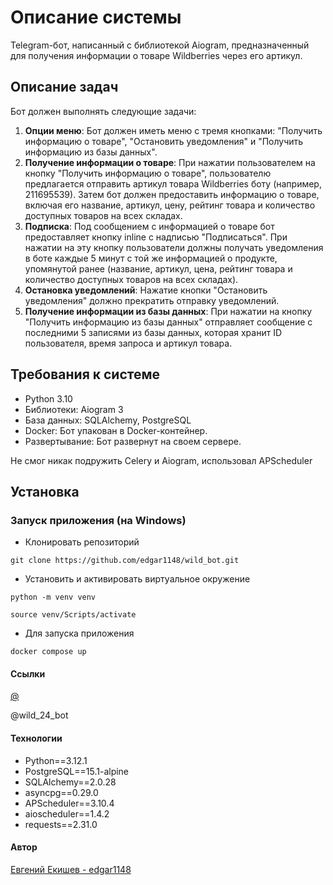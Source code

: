 # Описание системы
Telegram-бот, написанный с библиотекой Aiogram, предназначенный для получения информации о товаре Wildberries через его артикул.

## Описание задач
Бот должен выполнять следующие задачи:

1. **Опции меню**: Бот должен иметь меню с тремя кнопками: "Получить информацию о товаре", "Остановить уведомления" и "Получить информацию из базы данных".
2. **Получение информации о товаре**: При нажатии пользователем на кнопку "Получить информацию о товаре", пользователю предлагается отправить артикул товара Wildberries боту (например, 211695539). Затем бот должен предоставить информацию о товаре, включая его название, артикул, цену, рейтинг товара и количество доступных товаров на всех складах.
3. **Подписка**: Под сообщением с информацией о товаре бот предоставляет кнопку inline с надписью "Подписаться". При нажатии на эту кнопку пользователи должны получать уведомления в боте каждые 5 минут с той же информацией о продукте, упомянутой ранее (название, артикул, цена, рейтинг товара и количество доступных товаров на всех складах).
4. **Остановка уведомлений**: Нажатие кнопки "Остановить уведомления" должно прекратить отправку уведомлений.
5. **Получение информации из базы данных**: При нажатии на кнопку "Получить информацию из базы данных"  отправляет сообщение с последними 5 записями из базы данных, которая хранит ID пользователя, время запроса и артикул товара.

## Требования к системе
- Python 3.10
- Библиотеки: Aiogram 3
- База данных: SQLAlchemy, PostgreSQL
- Docker: Бот упакован в Docker-контейнер.
- Развертывание: Бот развернут на своем сервере.

Не смог никак подружить Celery и Aiogram, использовал APScheduler

## Установка

### Запуск приложения (на Windows)

- Клонировать репозиторий

```
git clone https://github.com/edgar1148/wild_bot.git
```

- Установить и активировать виртуальное окружение

```
python -m venv venv
```

```
source venv/Scripts/activate
```

- Для запуска приложения

```
docker compose up
```

#### Ссылки
[@](https://web.telegram.org/k/#@wild_24_bot)

@wild_24_bot

#### Технологии
- Python==3.12.1
- PostgreSQL==15.1-alpine
- SQLAlchemy==2.0.28
- asyncpg==0.29.0
- APScheduler==3.10.4
- aioscheduler==1.4.2
- requests==2.31.0

#### Автор
[Евгений Екишев - edgar1148](https://github.com/edgar1148)
